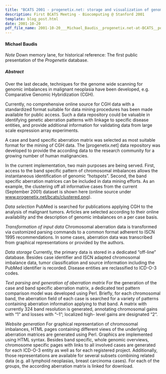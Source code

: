 ```yaml
---
title: "BCATS 2001 - progenetix.net: storage and visualization of genomic aberration data in human malignancies"
description: First BCATS Meeting - Biocomputing @ Stanford 2001
template: blog_post.html 
date: 2001-10-20
pdf_file_name: 2001-10-20___Michael_Baudis__progenetix.net-at-BCATS__poster.pdf
---
```


#### Michael Baudis

*Note* Down memory lane, for historical reference: The first public presentation of the _Progenetix_ database.

##### Abstract

Over the last decade, techniques for the genome wide scanning for genomic imbalances in malignant neoplasia have been developed, e.g. Comparative Genomic Hybridization (CGH).

Currently, no comprehensive online source for CGH data with a standardized format suitable for data mining procedures has been made available for public access. Such a data repository could be valuable in identifying genetic aberration patterns with linkage to specific disease entities, and provide additional information for validating data from large scale expression array experiments.<!--more-->

A case and band specific aberration matrix was selected as most suitable format for the mining of CGH data. The [progenetix.net] data repository was developed to provide the according data to the research community for a growing number of human malignancies.

In the current implementation, two main purposes are being served. First, access to the band specific pattern of chromosomal imbalances allows the instantaneous identification of genomic “hotspots”. Second, the band specific aberration matrices can be included in data mining efforts. As an example, the clustering off all informative cases from the current (September 2001) dataset is shown here (online source under www.progenetix.net/bcats/clustered.png).

*Data selection* PubMed is searched for publications applying CGH to the analysis of malignant tumors. Articles are selected according to their online availability and the description of genomic imbalances on a per case basis.

*Transformation of input data* Chromosomal aberration data is transformed via customized parsing commands to a common format adherent to ISCN 1995 recommendations. In some cases, aberration data was transcribed from graphical representations or provided by the authors.

*Data storage* Currently, the primary data is stored in a dedicated “off-line” database. Besides case identifier and ISCN adapted chromosomal imbalance data, tumor classification and source information including the PubMed identifier is recorded. Disease entities are reclassified to ICD-O-3 codes.

*Text parsing and generation of aberration matrix* For the generation of the case and band specific aberration matrix, a dedicated text pattern comparison model was developed using Perl. Briefly, for each chromosomal band, the aberration field of each case is searched for a variety of patterns containing aberration information applying to that band. A matrix with currently 324 band resolution is generated, annotating chromosomal gains with “1” and losses with “–1”; localized high- level gains are designated “2“.

*Website generation* For graphical representation of chromosomal imbalances, HTML pages containing different views of the underlying aberration matrices are generated using Perl. Graphics are implemented using HTML syntax. Besides band specific, whole genomic overviews, chromosome specific pages with links to all involved cases are generated for each ICD-O-3 entity as well as for each registered project. Additionally, those representations are available for several subsets combining related data (e.g. all lymphoid neoplasias, breast carcinoma cases). For each of the groups, the according aberration matrix is linked for download.